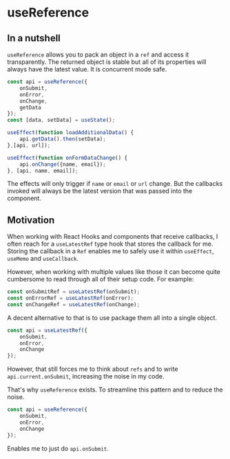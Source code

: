 # useReference

## In a nutshell
`useReference` allows you to pack an object in a `ref` and access it transparently.
The returned object is stable but all of its properties will always have the latest value.
It is concurrent mode safe.

```js
const api = useReference({
    onSubmit,
    onError,
    onChange,
    getData
});
const [data, setData] = useState();

useEffect(function loadAdditionalData() {
    api.getData().then(setData);
},[api, url]);

useEffect(function onFormDataChange() {
    api.onChange({name, email});
}, [api, name, email]);
```

The effects will only trigger if `name` or `email` or `url` change.
But the callbacks invoked will always be the latest version that was
passed into the component.

## Motivation
When working with React Hooks and components that receive callbacks,
I often reach for a `useLatestRef` type hook that stores the callback
for me. Storing the callback in a `Ref` enables me to safely use it
within `useEffect`, `useMemo` and `useCallback`.

However, when working with multiple values like those it can become quite
cumbersome to read through all of their setup code. For example:

```js
const onSubmitRef = useLatestRef(onSubmit);
const onErrorRef = useLatestRef(onError);
const onChangeRef = useLatestRef(onChange);
```

A decent alternative to that is to use package them all into a single object.
```js
const api = useLatestRef({
    onSubmit,
    onError,
    onChange
});
```

However, that still forces me to think about `refs` and to write `api.current.onSubmit`,
increasing the noise in my code.

That's why `useReference` exists. To streamline this pattern and to reduce the noise.

```js
const api = useReference({
    onSubmit,
    onError,
    onChange
});
```

Enables me to just do `api.onSubmit`.
